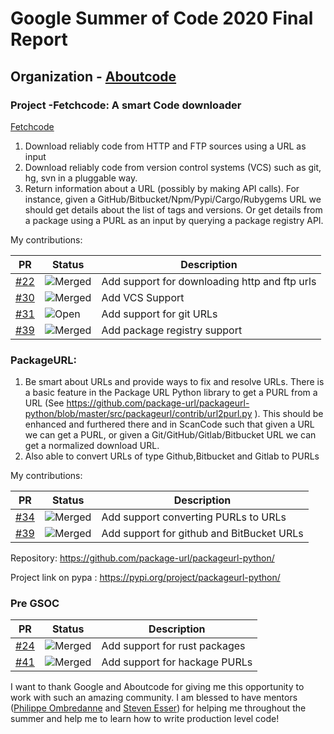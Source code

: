 # Google Summer of Code 2020 Final Report
## Organization - [Aboutcode](https://www.aboutcode.org/)
### Project -Fetchcode: A smart Code downloader
[Fetchcode](https://github.com/nexB/fetchcode)
1) Download reliably code from HTTP and FTP sources using a URL as input
2) Download reliably code from version control systems (VCS) such as git, hg, svn in a pluggable way.
3) Return information about a URL (possibly by making API calls). For instance, given a GitHub/Bitbucket/Npm/Pypi/Cargo/Rubygems URL we should get details about the list of tags and versions. Or get details from a package using a PURL as an input by querying a package registry API.

My contributions: 

| PR       | Status             | Description          |
|-----------------------|-------------------|---------------------|
| [#22](https://github.com/nexB/fetchcode/pull/22) | ![Merged](https://i.imgur.com/YnDnRzm.jpg) | Add support for downloading http and ftp urls |
| [#30](https://github.com/nexB/fetchcode/pull/30) | ![Merged](https://i.imgur.com/YnDnRzm.jpg) | Add VCS Support |
| [#31](https://github.com/nexB/fetchcode/pull/31) | ![Open](https://i.imgur.com/Mjp2nr7.jpg) | Add support for git URLs |
| [#39](https://github.com/nexB/fetchcode/pull/39) | ![Merged](https://i.imgur.com/YnDnRzm.jpg) | Add package registry support |

### PackageURL:

1) Be smart about URLs and provide ways to fix and resolve URLs. There is a basic feature in the Package URL Python library to get a PURL from a URL (See https://github.com/package-url/packageurl-python/blob/master/src/packageurl/contrib/url2purl.py ). This should be enhanced and furthered there and in ScanCode such that given a URL we can get a PURL, or given a Git/GitHub/Gitlab/Bitbucket URL we can get a normalized download URL.
2) Also able to convert URLs of type Github,Bitbucket and Gitlab to PURLs

My contributions: 

| PR       | Status             | Description          |
|-----------------------|-------------------|---------------------|
| [#34](https://github.com/package-url/packageurl-python/pull/34) | ![Merged](https://i.imgur.com/YnDnRzm.jpg) | Add support converting PURLs to URLs |
| [#39](https://github.com/package-url/packageurl-python/pull/39) | ![Merged](https://i.imgur.com/YnDnRzm.jpg) | Add support for github and BitBucket URLs  |

Repository: https://github.com/package-url/packageurl-python/

Project link on pypa : https://pypi.org/project/packageurl-python/

### Pre GSOC

| PR       | Status             | Description          |
|-----------------------|-------------------|---------------------|
| [#24](https://github.com/package-url/packageurl-python/pull/24) | ![Merged](https://i.imgur.com/YnDnRzm.jpg) | Add support for rust packages |
| [#41](https://github.com/package-url/packageurl-python/pull/41) | ![Merged](https://i.imgur.com/YnDnRzm.jpg) | Add support for hackage PURLs  |


I want to thank Google and Aboutcode for giving me this opportunity to work with such an amazing community. I am blessed to have mentors ([Philippe Ombredanne](https://github.com/pombredanne) and [Steven Esser](https://github.com/majurg)) for helping me throughout the summer and help me to learn how to write production level code!
